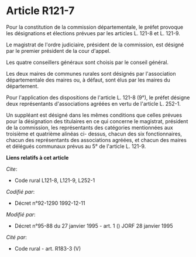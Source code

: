 # Article R121-7

Pour la constitution de la commission départementale, le préfet provoque les désignations et élections prévues par les
articles L. 121-8 et L. 121-9.

Le magistrat de l'ordre judiciaire, président de la commission, est désigné par le premier président de la cour d'appel.

Les quatre conseillers généraux sont choisis par le conseil général.

Les deux maires de communes rurales sont désignés par l'association départementale des maires ou, à défaut, sont élus par les
maires du département.

Pour l'application des dispositions de l'article L. 121-8 (9°), le préfet désigne deux représentants d'associations agréées
en vertu de l'article L. 252-1.

Un suppléant est désigné dans les mêmes conditions que celles prévues pour la désignation des titulaires en ce qui concerne
le magistrat, président de la commission, les représentants des catégories mentionnées aux troisième et quatrième alinéas ci-
dessus, chacun des six fonctionnaires, chacun des représentants des associations agréées, et chacun des maires et délégués
communaux prévus au 5° de l'article L. 121-9.

**Liens relatifs à cet article**

_Cite_:

  - Code rural L121-8, L121-9, L252-1

_Codifié par_:

  - Décret n°92-1290 1992-12-11

_Modifié par_:

  - Décret n°95-88 du 27 janvier 1995 - art. 1 () JORF 28 janvier 1995

_Cité par_:

  - Code rural - art. R183-3 (V)
